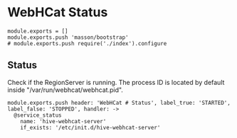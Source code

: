 
# WebHCat Status

    module.exports = []
    module.exports.push 'masson/bootstrap'
    # module.exports.push require('./index').configure

## Status

Check if the RegionServer is running. The process ID is located by default
inside "/var/run/webhcat/webhcat.pid".

    module.exports.push header: 'WebHCat # Status', label_true: 'STARTED', label_false: 'STOPPED', handler: ->
      @service_status
        name: 'hive-webhcat-server'
        if_exists: '/etc/init.d/hive-webhcat-server'
